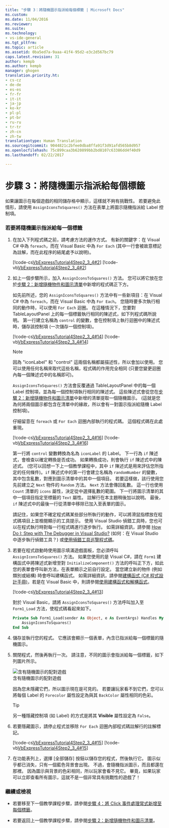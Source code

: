 ```yaml
---
title: "步驟 3：將隨機圖示指派給每個標籤 | Microsoft Docs"
ms.custom: 
ms.date: 11/04/2016
ms.reviewer: 
ms.suite: 
ms.technology:
- vs-ide-general
ms.tgt_pltfrm: 
ms.topic: article
ms.assetid: 0ba5ed7a-9aaa-41f4-95d2-e3c2d567bc79
caps.latest.revision: 31
author: kempb
ms.author: kempb
manager: ghogen
translation.priority.ht:
- cs-cz
- de-de
- es-es
- fr-fr
- it-it
- ja-jp
- ko-kr
- pl-pl
- pt-br
- ru-ru
- tr-tr
- zh-cn
- zh-tw
translationtype: Human Translation
ms.sourcegitcommit: 9044821c2bfee0dba8ffa91f3d91afd565b8d957
ms.openlocfilehash: 75c899caa3b620899bb2bd8107c63386dd4f40d9
ms.lasthandoff: 02/22/2017

---
```

# <a name="step-3-assign-a-random-icon-to-each-label"></a>步驟 3：將隨機圖示指派給每個標籤
如果讓圖示在每個遊戲的相同儲存格中顯示，這樣就不夠有挑戰性。 若要避免此情形，請使用 `AssignIconsToSquares()` 方法在表單上將圖示隨機指派給 Label 控制項。  
  
### <a name="to-assign-a-random-icon-to-each-label"></a>若要將隨機圖示指派給每一個標籤  
  
1.  在加入下列程式碼之前，請考慮方法的運作方式。 有新的關鍵字：在 Visual C# 中為 `foreach`，而在 Visual Basic 中為 `For Each`  (其中一行會被故意標記為註解，而在此程序的結尾處予以說明)。  
  
     [!code-cs[VbExpressTutorial4Step2_3_4#2](../ide/codesnippet/CSharp/step-3-assign-a-random-icon-to-each-label_1.cs)]
     [!code-vb[VbExpressTutorial4Step2_3_4#2](../ide/codesnippet/VisualBasic/step-3-assign-a-random-icon-to-each-label_1.vb)]  
  
2.  如上一個步驟所示，加入 `AssignIconsToSquares()` 方法。 您可以將它放在您於[步驟 2：新增隨機物件和圖示清單](../ide/step-2-add-a-random-object-and-a-list-of-icons.md)中新增的程式碼正下方。  
  
     如先前所述，您的 `AssignIconsToSquares()` 方法中有一些新項目：在 Visual C# 中為 `foreach`，而在 Visual Basic 中為 `For Each`。 您隨時要多次執行相同的動作時，可以使用 `For Each` 迴圈。 在這種情況下，您要對 TableLayoutPanel 上的每一個標籤執行相同的陳述式，如下列程式碼所說明。 第一行建立名稱為 `control` 的變數，會在控制項上執行迴圈中的陳述式時，儲存該控制項 (一次儲存一個控制項)。  
  
     [!code-cs[VbExpressTutorial4Step2_3_4#14](../ide/codesnippet/CSharp/step-3-assign-a-random-icon-to-each-label_2.cs)]
     [!code-vb[VbExpressTutorial4Step2_3_4#14](../ide/codesnippet/VisualBasic/step-3-assign-a-random-icon-to-each-label_2.vb)]  
  
    > [!NOTE]
    >  因為 "iconLabel" 和 "control" 這兩個名稱都屬描述性，所以會加以使用。 您可以使用任何名稱來取代這些名稱，程式碼的作用完全相同 (只要您變更迴圈內每一個陳述式中的名稱即可)。  
  
     `AssignIconsToSquares()` 方法會反覆通過 TableLayoutPanel 中的每一個 Label 控制項，並為每一個控制項執行相同的陳述式。 這些陳述式會從您在[步驟 2：新增隨機物件和圖示清單](../ide/step-2-add-a-random-object-and-a-list-of-icons.md)中新增的清單提取一個隨機圖示。 (這就是您為何將兩個圖示都包含在清單中的緣故，所以會有一對圖示指派給隨機 Label 控制項)。  
  
     仔細留意在 `foreach` 或 `For Each` 迴圈內部執行的程式碼。 這個程式碼在此處重現。  
  
     [!code-cs[VbExpressTutorial4Step2_3_4#16](../ide/codesnippet/CSharp/step-3-assign-a-random-icon-to-each-label_3.cs)]
     [!code-vb[VbExpressTutorial4Step2_3_4#16](../ide/codesnippet/VisualBasic/step-3-assign-a-random-icon-to-each-label_3.vb)]  
  
     第一行將 `control` 變數轉換為名為 `iconLabel` 的 Label。 下一行為 `if` 陳述式，會檢查以確定轉換是否成功。 如果轉換成功，則會執行 `if` 陳述式中的陳述式。 (您可以回想一下上一個教學課程中，其中 `if` 陳述式是用來評估您所指定的任何條件)。`if` 陳述式中的第一行會建立名稱為 `randomNumber` 的變數，其中包含亂數，對應到圖示清單中的其中一個項目。 若要這樣做，該行使用您先前建立之 `Next` 物件的 `Random` 方法。 `Next` 方法會傳回亂數。 這一行也使用 `Count` 清單的 `icons` 屬性，決定從中選擇亂數的範圍。 下一行將圖示清單的其中一個項目指定至標籤的 `Text` 屬性。 註解行在本主題稍後加以說明。 最後，`if` 陳述式中的最後一行從清單中移除已加入至表單的圖示。  
  
     請記住，如果您不確定程式碼某些部分所執行的動作，可以將滑鼠指標放在程式碼項目上並檢閱顯示的工具提示。 使用 Visual Studio 偵錯工具時，您也可以在程式執行時對每一行程式碼進行逐步執行。 如需詳細資訊，請參閱 [How Do I: Step with The Debugger in Visual Studio?](http://msdn.microsoft.com/vstudio/ee672313.aspx) (如何：在 Visual Studio 中逐步執行偵錯工具？) 或[使用偵錯工具巡覽程式碼](../debugger/navigating-through-code-with-the-debugger.md)。  
  
3.  若要在程式啟動時使用圖示填滿遊戲面板，您必須呼叫 `AssignIconsToSquares()` 方法。 如果您使用的是 Visual C#，請在 `Form1` 建構函式中將陳述式新增至對 `InitializeComponent()` 方法的呼叫正下方，如此您的表單會呼叫新方法，在表單顯示之前自行設定。 當您建立新的物件 (例如類別或結構) 時會呼叫建構函式。 如需詳細資訊，請參閱[建構函式 (C# 程式設計手冊)](http://msdn.microsoft.com/library/ace5hbzh.aspx)，若是在 Visual Basic 中，則請參閱[使用建構函式和解構函式](http://msdn.microsoft.com/library/2z08e49e.aspx)。  
  
     [!code-cs[VbExpressTutorial4Step2_3_4#13](../ide/codesnippet/CSharp/step-3-assign-a-random-icon-to-each-label_4.cs)]  
  
     對於 Visual Basic，請將 `AssignIconsToSquares()` 方法呼叫加入至 `Form1_Load` 方法，使程式碼看起來如下。  
  
    ```vb  
    Private Sub Form1_Load(sender As Object, e As EventArgs) Handles MyBase.Load  
        AssignIconsToSquares()  
    End Sub  
    ```  
  
4.  儲存並執行您的程式。 它應該會顯示一個表單，內含已指派給每一個標籤的隨機圖示。  
  
5.  關閉程式，然後再執行一次。 請注意，不同的圖示會指派給每一個標籤，如下列圖片所示。  
  
     ![含有隨機圖示的配對遊戲](../ide/media/express_tut4step3.png "Express_Tut4Step3")  
含有隨機圖示的配對遊戲  
  
     因為您未隱藏它們，所以圖示現在是可見的。 若要讓玩家看不到它們，您可以將每個 Label 的 `Forecolor` 屬性設定為與其 `BackColor` 屬性相同的色彩。  
  
    > [!TIP]
    >  另一種隱藏控制項 (如 Label) 的方式是將其 **Visible** 屬性設定為 `False`。  
  
6.  若要隱藏圖示，請停止程式並移除 `For Each` 迴圈內部程式碼註解行的註解標記。  
  
     [!code-cs[VbExpressTutorial4Step2_3_4#15](../ide/codesnippet/CSharp/step-3-assign-a-random-icon-to-each-label_5.cs)]
     [!code-vb[VbExpressTutorial4Step2_3_4#15](../ide/codesnippet/VisualBasic/step-3-assign-a-random-icon-to-each-label_5.vb)]  
  
7.  在功能表列上，選擇 [全部儲存] 按鈕以儲存您的程式，然後執行它。 圖示似乎都已消失，只有一個藍色背景會出現。 不過，會隨機指派圖示，而且都還在那裡。 因為圖示與背景的色彩相同，所以玩家會看不見它。 畢竟，如果玩家可以立即查看所有圖示，這就不是一個非常具有挑戰性的遊戲了！  
  
### <a name="to-continue-or-review"></a>繼續或檢視  
  
-   若要移至下一個教學課程步驟，請參閱[步驟 4：將 Click 事件處理常式新增至每個標籤](../ide/step-4-add-a-click-event-handler-to-each-label.md)。  
  
-   若要返回上一個教學課程步驟，請參閱[步驟 2：新增隨機物件和圖示清單](../ide/step-2-add-a-random-object-and-a-list-of-icons.md)。
